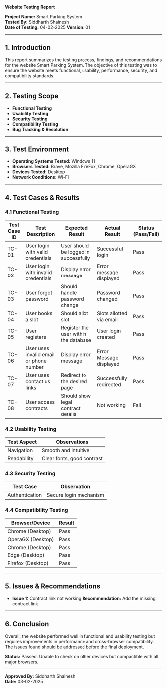 **Website Testing Report**

**Project Name:** Smart Parking System  
**Tested By:** Siddharth Shainesh  
**Date of Testing:** 04-02-2025
**Version:** 01 

---

## **1. Introduction**
This report summarizes the testing process, findings, and recommendations for the website Smart Parking System. The objective of this testing was to ensure the website meets functional, usability, performance, security, and compatibility standards.

---

## **2. Testing Scope**
- **Functional Testing**  
- **Usability Testing**  
- **Security Testing**  
- **Compatibility Testing**  
- **Bug Tracking & Resolution**  

---

## **3. Test Environment**
- **Operating Systems Tested:**  Windows 11
- **Browsers Tested:**  Brave, Mozilla FireFox, Chrome, OperaGX
- **Devices Tested:**  Desktop 
- **Network Conditions:**  Wi-Fi

---

## **4. Test Cases & Results**

### **4.1 Functional Testing**
| Test Case ID | Test Description | Expected Result | Actual Result | Status (Pass/Fail) |
|-------------|----------------|----------------|---------------|-----------------|
| TC-01 | User login with valid credentials | User should be logged in successfully | Successful login | Pass |
| TC-02 | User login with invalid credentials | Display error message | Error message displayed | Pass |
| TC-03 | User forgot password | Should handle password change | Password changed | Pass |
| TC-04 | User books a slot | Should allot slot | Slots allotted via email | Pass |
| TC-05 | User registers | Register the user within the database | User login created | Pass |
| TC-06 | User uses invalid email or phone number | Display error message | Error Message displayed | Pass |
| TC-07 | User uses contact us links | Redirect to the desired page | Successfully redirected | Pass |
| TC-08 | User access contracts | Should show legal contract details | Not working | Fail |


### **4.2 Usability Testing**
| Test Aspect | Observations |
|------------|-------------|
| Navigation | Smooth and intuitive |
| Readability | Clear fonts, good contrast |

### **4.3 Security Testing**
| Test Case | Observation |
|-----------|------------|
| Authentication | Secure login mechanism |

### **4.4 Compatibility Testing**
| Browser/Device | Result |
|---------------|--------|
| Chrome (Desktop) | Pass |
| OperaGX (Desktop) | Pass |
| Chrome (Desktop) | Pass |
| Edge (Desktop) | Pass |
| Firefox (Desktop) | Pass |

---

## **5. Issues & Recommendations**
- **Issue 1:** Contract link not working
  **Recommendation:** Add the missing contract link  


---

## **6. Conclusion**
Overall, the website performed well in functional and usability testing but requires improvements in performance and cross-browser compatibility. The issues found should be addressed before the final deployment.

**Status:** Passed. Unable to check on other devices but compactible with all major browsers.

---

**Approved By:** Siddharth Shainesh  
**Date:** 03-02-2025

